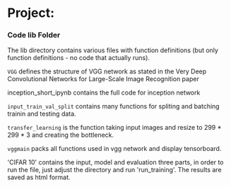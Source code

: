 # Project: 
### Code lib Folder

The lib directory contains various files with function definitions (but only function definitions - no code that actually runs).

`VGG` defines the structure of VGG network as stated in the Very Deep Convolutional Networks for Large-Scale Image Recognition
paper

inception_short_ipynb contains the full code for inception network

`input_train_val_split` contains many functions for spliting and batching trainin and testing data.

`transfer_learning` is the function taking input images and resize to 299 * 299 * 3 and creating the bottleneck.

`vggmain` packs all functions used in vgg network and display tensorboard.

'CIFAR 10' contains the input, model and evaluation three parts, in order to run the file, just adjust the directory and run 'run_training'. The results are saved as html format.


